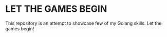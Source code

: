 # LET THE GAMES BEGIN

This repository is an attempt to showcase few of my Golang skills. Let the games begin!

